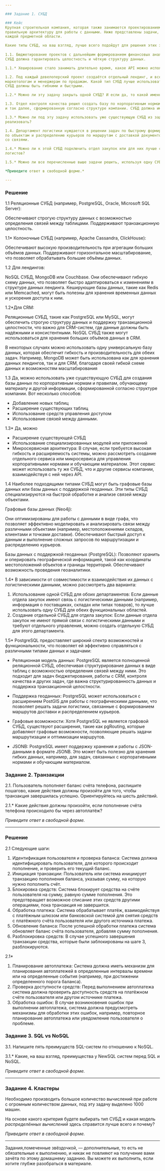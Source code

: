```yaml
---

### Задание 1. СУБД

### Кейс
Крупная строительная компания, которая также занимается проектированием и девелопментом, решила создать 
правильную архитектуру для работы с данными. Ниже представлены задачи, которые необходимо решить для
каждой предметной области. 

Какие типы СУБД, на ваш взгляд, лучше всего подойдут для решения этих задач и почему? 
 
1.1. Бюджетирование проектов с дальнейшим формированием финансовых аналитических отчётов и прогнозирования рисков.
СУБД должна гарантировать целостность и чёткую структуру данных.

1.1.* Хеширование стало занимать длительно время, какое API можно использовать для ускорения работы? 

1.2. Под каждый девелоперский проект создаётся отдельный лендинг, и все данные по лидам стекаются в CRM к 
маркетологам и менеджерам по продажам. Какой тип СУБД лучше использовать для лендингов и для CRM? 
СУБД должны быть гибкими и быстрыми.

1.2.* Можно ли эту задачу закрыть одной СУБД? И если да, то какой именно СУБД и какой реализацией?

1.3. Отдел контроля качества решил создать базу по корпоративным нормам и правилам, обучающему материалу 
и так далее, сформированную согласно структуре компании. СУБД должна иметь простую и понятную структуру.

1.3.* Можно ли под эту задачу использовать уже существующую СУБД из задач выше и если да, то как лучше это 
реализовать?

1.4. Департамент логистики нуждается в решении задач по быстрому формированию маршрутов доставки материалов 
по объектам и распределению курьеров по маршрутам с доставкой документов. СУБД должна уметь быстро работать
со связями.

1.4.* Можно ли к этой СУБД подключить отдел закупок или для них лучше сформировать свою СУБД в связке с СУБД 
логистов?

1.5.* Можно ли все перечисленные выше задачи решить, используя одну СУБД? Если да, то какую именно?

*Приведите ответ в свободной форме.*

---
```

### Решение

1.1 Реляционные СУБД (например, PostgreSQL, Oracle, Microsoft SQL Server):

Обеспечивают строгую структуру данных с возможностью определения связей между таблицами.
Поддерживают транзакционную целостность.

1.1* Колоночные СУБД (например, Apache Cassandra, ClickHouse):

Обеспечивают высокую производительность при агрегации больших объёмов данных.
Поддерживают горизонтальное масштабирование, что позволяет обрабатывать большие объёмы данных.

1.2 Для лендингов:

NoSQL СУБД, MongoDB или Couchbase. Они обеспечивают гибкую схему данных, что позволяет быстро адаптироваться к изменениям в структуре данных лендинга.
Кеширующие базы данных, такие как Redis или Memcached, могут быть полезны для хранения временных данных и ускорения доступа к ним.

1.2*Для CRM:

Реляционные СУБД, такие как PostgreSQL или MySQL, могут обеспечить строгую структуру данных и поддержку транзакционной целостности, что важно для CRM-систем, где данные должны быть надёжными и консистентными.
NoSQL СУБД также могут использоваться для хранения больших объёмов данных в CRM.

В некоторых случаях можно использовать одну универсальную базу данных, которая обеспечит гибкость и производительность для обеих задач. Например, MongoDB может быть использована как для хранения данных лендингов, так и для CRM, благодаря своей гибкой схеме данных и возможностям масштабирования

1.3
Да, можно использовать уже существующую СУБД для создания базы данных по корпоративным нормам и правилам, обучающему материалу и другой информации, сформированной согласно структуре компании. Вот несколько способов:

- Добавление новых таблиц
- Расширение существующих таблиц
- Использование средств управления доступом
- Использование связей между данными.
  
1.3*
  Да, можно
  - Расширение существующей СУБД
  - Использование специализированных модулей или приложений
   - Микросервисная архитектура: В случае, если требуется высокая гибкость и расширяемость системы, можно рассмотреть создание отдельного сервиса или микросервиса для управления корпоративными нормами и обучающим материалом. Этот сервис может использовать ту же СУБД, что и другие сервисы компании, взаимодействуя с ней через API.

1.4
Наиболее подходящими типами СУБД могут быть графовые базы данных или базы данных с поддержкой геоданных. Эти типы СУБД специализируются на быстрой обработке и анализе связей между объектами.

Графовые базы данных (Neo4j):

Они оптимизированы для работы с данными в виде графа, что позволяет эффективно моделировать и анализировать связи между различными объектами (например, местоположениями складов, клиентами и точками доставки).
Обеспечивают быстрый доступ к данным и выполнение сложных запросов по маршрутизации и распределению курьеров.

Базы данных с поддержкой геоданных (PostgreSQL):
Позволяют хранить и оперировать географической информацией, такой как координаты местоположений объектов и границы территорий.
Обеспечивают возможность проведения геоаналитики.

1.4*
В зависимости от совместимости и взаимодействия их данных с логистическими данными, можно рассмотреть два варианта:

1. Использование одной СУБД для обоих департаментов: Если данные отдела закупок имеют связь с логистическими данными (например, информация о поставщиках, складах или типах товаров), то лучше использовать одну СУБД для обеих функциональных областей.
2. Создание отдельной СУБД для отдела закупок: Если данные отдела закупок не имеют прямой связи с логистическими данными и требуют отдельного управления, можно создать отдельную СУБД для этого департамента.

1.5*
PostgreSQL предоставляет широкий спектр возможностей и функциональности, что позволяет ей эффективно справляться с различными типами данных и задачами:

- Реляционная модель данных: PostgreSQL является полноценной реляционной СУБД, обеспечивая структурирование данных в виде таблиц с возможностью определения связей между ними. Это подходит для задач бюджетирования, работы с CRM, контроля качества и других задач, где важна структурированность данных и поддержка транзакционной целостности.

- Поддержка геоданных: PostgreSQL может использоваться с расширением PostGIS для работы с географическими данными, что позволяет решать задачи логистики, связанные с формированием маршрутов доставки и распределением курьеров.

- Графовые возможности: Хотя PostgreSQL не является графовой СУБД, существуют расширения, такие как pgRouting, которые добавляют графовые возможности, позволяющие решать задачи маршрутизации и оптимизации маршрутов.

- JSONB: PostgreSQL имеет поддержку хранения и работы с JSON-данными в формате JSONB. Это может быть полезно для хранения гибких данных, например, для задач, связанных с корпоративными нормами и обучающим материалом.


### Задание 2. Транзакции

2.1. Пользователь пополняет баланс счёта телефона, распишите пошагово, какие действия должны произойти для того, чтобы 
транзакция завершилась успешно. Ориентируйтесь на шесть действий.

2.1.* Какие действия должны произойти, если пополнение счёта телефона происходило бы через автоплатёж?

*Приведите ответ в свободной форме.*

---
### Решение

2.1 Следующие шаги:

1. Идентификация пользователя и проверка баланса: Система должна идентифицировать пользователя, для которого происходит пополнение, и проверить его текущий баланс.
2. Инициация транзакции: Пользователь или система инициирует транзакцию пополнения баланса, указывая сумму, на которую нужно пополнить счёт.
3. Блокировка средств: Система блокирует средства на счёте пользователя на сумму, равную сумме пополнения. Это предотвращает возможное списание этих средств другими операциями, пока транзакция не завершится.
4. Обработка платежа: Система обрабатывает платёж, взаимодействуя с платёжным шлюзом или банковской системой для снятия средств с платёжного счёта пользователя или другого источника платежа.
5. Обновление баланса: После успешной обработки платежа система обновляет баланс счёта пользователя, добавляя сумму пополнения.
6. Разблокировка средств: В случае успешного завершения транзакции средства, которые были заблокированы на шаге 3, разблокируются.

2.1*
1. Планирование автоплатежа: Система должна иметь механизм для планирования автоплатежей в определенные интервалы времени или на определенные события (например, при достижении определенного порога баланса).
2. Проверка доступности средств: Перед выполнением автоплатежа система должна проверить доступность средств на платёжном счёте пользователя или другом источнике платежа.
3. Обработка ошибок: В случае возникновения ошибок при выполнении автоплатежа, система должна предусмотреть механизмы для обработки этих ошибок, например, повторное планирование автоплатежа или уведомление пользователя о проблеме.

### Задание 3. SQL vs NoSQL

3.1. Напишите пять преимуществ SQL-систем по отношению к NoSQL. 

3.1.* Какие, на ваш взгляд, преимущества у NewSQL систем перед SQL и NoSQL.

*Приведите ответ в свободной форме.*

---

### Задание 4. Кластеры

Необходимо производить большое количество вычислений при работе с огромным количеством данных, под эту задачу 
выделено 1000 машин. 

На основе какого критерия будете выбирать тип СУБД и какая модель *распределённых вычислений* 
здесь справится лучше всего и почему?

*Приведите ответ в свободной форме.*

---

Задания,помеченные звёздочкой, — дополнительные, то есть не обязательные к выполнению, и никак не повлияют на получение вами зачёта по этому домашнему заданию. Вы можете их выполнить, если хотите глубже разобраться в материале.
